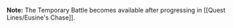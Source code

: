 **Note:** The Temporary Battle becomes available after progressing in [[Quest Lines/Eusine's Chase]].